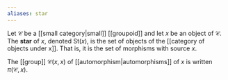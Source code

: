 ```yaml
---
aliases: star
---
```

Let $\mathcal C$ be a [[small category|small]] [[groupoid]] and let $x$ be an object of $\mathcal C$. The **star** of $x$, denoted $\text{St}(x)$, is the set of objects of the [[category of objects under x]]. That is, it is the set of morphisms with source $x$. 

The [[group]] $\mathcal C(x,x)$ of [[automorphism|automorphisms]] of $x$ is written $\pi(\mathcal C,x)$. 

